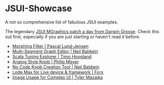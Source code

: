 # JSUI-Showcase

A not so comprehensive list of fabulous JSUI examples.

The legendary [JSUI MGraphics patch a day from Darwin Grosse](https://cycling74.com/forums/jsui-mgraphics-patch-a-day). Check this out first, especially if you are just starting or haven't read it before.

- [Morphing Filter | Pascal Lund-Jensen](https://github.com/pascallundjensen/JSUI_Morph_Filter)
- [Multi-Segment Graph Editor | Neil Baldwin](https://github.com/neilbaldwin/mmmsegui)
- [Scala Tuning Explorer | Timo Hoogland](https://github.com/tmhglnd/th.scala)
- [Analog Style Knob | Philip Meyer](https://github.com/pdmeyer/JSUI-Analog-Knob/tree/main)
- [No Code Knob Creation Tool | Neil Baldwin](https://github.com/neilbaldwin/JSUI_UN_KNOB)
- [Lode Max for Live device & framework | Fors](https://github.com/fors-fm/lode)
- [Image Usage for Complex UI | Tyler Mazaika](https://github.com/tylermazaika/mgraphics-examples/tree/main)
